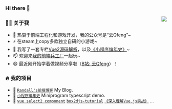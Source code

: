 ### Hi there 👋

<!--
**godbasin/godbasin** is a ✨ _special_ ✨ repository because its `README.md` (this file) appears on your GitHub profile.

Here are some ideas to get you started:

- 🔭 I’m currently working on ...
- 🌱 I’m currently learning ...
- 👯 I’m looking to collaborate on ...
- 🤔 I’m looking for help with ...
- 💬 Ask me about ...
- 📫 How to reach me: ...
- 😄 Pronouns: ...
- ⚡ Fun fact: ...
-->
<img align="right" src="https://github-readme-stats.vercel.app/api?username=rwerplus&show_icons=true&count_private=true&hide_border=true&cache_seconds=1900"/>

### 👨‍🚒 关于我

- 🤔 热衷于前端工程化和游戏开发，我的公众号是“云Qfeng”~
- ⚡ 在steam上copy多款独立自研的小游戏~
- 💬 我写了一套专栏[Vue2源码解析](https://godbasin.github.io/vue-ebook/)，以及[《小程序编年史》](https://www.ituring.com.cn/book/2942)~
- 📫 欢迎来[我的前端兵工厂](https://godbasin.github.io/front-end-playground/)一起玩~
- 😄 最近刚开始学着做视频分享啦（[B站: 云Qfeng](https://space.bilibili.com/42233366)）！

### 🔥 我的项目

- 🔰 [`Randall's前端博客`](https://rwerplus.github.io/) My Blog.
- 🌱 [`小程序编年史`](https://github.com/godbasin/wxapp-typescript-demo) Miniprogram typescript demo.
- 📃 [`vue select2 component`](https://github.com/godbasin/vue-select2) [`box2djs-tutorial`](https://github.com/godbasin/box2djs-tutorial) [`《深入理解Vue.js实战》`](https://github.com/godbasin/vue-ebook)  ...
